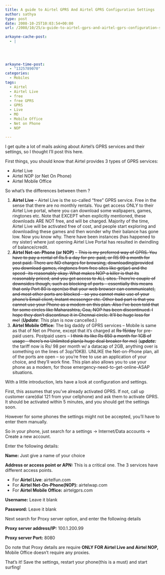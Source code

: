 ```yaml
---
title: A guide to Airtel GPRS And Airtel GPRS Configuration Settings
author: sathya
type: post
date: 2008-10-25T10:03:54+00:00
url: /2008/10/25/a-guide-to-airtel-gprs-and-airtel-gprs-configuration-settings/

arkayne-cache-post:
  - |
    
    
    
    
arkayne-time-post:
  - "1325789070"
categories:
  - Mobiles
tags:
  - Airtel
  - Airtel Live
  - free
  - free GPRS
  - GPRS
  - Live
  - MO
  - Mobile Office
  - Net on Phone
  - NOP

---
```

I get quite a lot of mails asking about Airtel&#8217;s GPRS services and their settings, so I thought I&#8217;ll post this here.

First things, you should know that Airtel provides 3 types of GPRS services:

  * Airtel Live
  * Airtel NOP (or Net On Phone)
  * Airtel Mobile Office

So what&#8217;s the differences between them ?

<!--more-->

  1. **Airtel Live** &#8211; Airtel Live is the so-called &#8220;free&#8221; GPRS service. Free in the sense that there are no monthly rentals. You get access ONLY to their Airtel Live portal, where you can download some wallpapers, games, ringtones etc. Note that EXCEPT when explicitly mentioned, these downloads ARE NOT free, and will be charged. Majority of the time, Airtel Live will be activated free of cost, and people start exploring and downloading these games and then wonder why their balance has gone low. Now you know why. There have been instances (has happened to my sister) where just opening Airtel Live Portal has resulted in dwindling of balance/credit.
  2. **Airtel Net-on-Phone (or NOP)** &#8211; <del datetime="2011-01-09T04:43:54+00:00">This is my preferred way of GPRS. You have to pay a rental of Rs.5 a day for pre-paid, or RS 99 a month for post paid. There are NO charges for browsing, downloading(provided you download games, ringtones from free sites like getjar) and the speed- its reasonably okay. What makes NOP a killer is that its reasonably priced, and you get access to ALL sites. There&#8217;re couple of downsides though, such as blocking of ports &#8211; essentially this means that only Port 80 is open(so that your web browser can communicate), and most other ports are blocked &#8211; so you cannot make use of your phone&#8217;s Email client, Instant messenger etc. Other bad part is that you cannot use your Phone as a modem on this plan. Also I&#8217;ve been told that for some circles like Maharashtra, Goa, NOP has been discontinued. I hope they don&#8217;t discontinue it in Chennai circle. It&#8217;ll be huge loss for me!</del> (_**Update**_: This plan is now cancelled.)
  3. **Airtel Mobile Office:** The big daddy of GPRS services &#8211; Mobile is same as that of Net on Phone, except that it&#8217;s charged at <del datetime="2011-01-09T04:43:54+00:00">Rs 15/day</del> for pre-paid users. Postpaid users &#8211; <del datetime="2011-01-09T04:43:54+00:00">I think its like Rs 650 a month for 1GB of usage &#8211; there&#8217;s no Unlimited plan(a huge deal breaker for me)</del> (**_update:_** the tariff now is Rs/ 98 per month w/ a datacap of 2GB, anything over is something on the lines of 3op/10KB). UNLIKE the Net-on-Phone plan, all of the ports are open &#8211; so you&#8217;re free to use an application of your choice, and they&#8217;ll work fine. This plan also allows you to use your phone as a modem, for those emergency-need-to-get-online-ASAP situations.

With a little introduction, lets have a look at configuration and settings.

First, this assumes that you&#8217;ve already activated GPRS. If not, call up customer care(dial 121 from your cellphone) and ask them to activate GPRS. It should be activated within 5 minutes, and you should get the settings soon.

However for some phones the settings might not be accepted, you&#8217;ll have to enter them manually.

So in your phone, just search for a settings -> Internet/Data accounts -> Create a new account.

Enter the following details:

**Name:** Just give a name of your choice

**Address or access point or APN:** This is a critical one. The 3 services have different access points.

  * For **Airtel Live**: airtelfun.com
  * For **Airtel Net-On-Phone(NOP):** airtelwap.com
  * For **Airtel Mobile Office:** airtelgprs.com

**Username:** Leave it blank

**Password:** Leave it blank

Next search for Proxy server option, and enter the following details

**Proxy server address/IP:** 100.1.200.99

**Proxy server Port:** 8080

Do note that Proxy details are require **ONLY FOR Airtel Live and Airtel NOP,** Mobile Office doesn&#8217;t require any proxies.

That&#8217;s it! Save the settings, restart your phone(this is a must) and start surfing!
